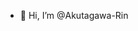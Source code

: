 - 👋 Hi, I’m @Akutagawa-Rin

<!---
Akutagawa-Rin/Akutagawa-Rin is a ✨ special ✨ repository because its `README.md` (this file) appears on your GitHub profile.
You can click the Preview link to take a look at your changes.
--->
